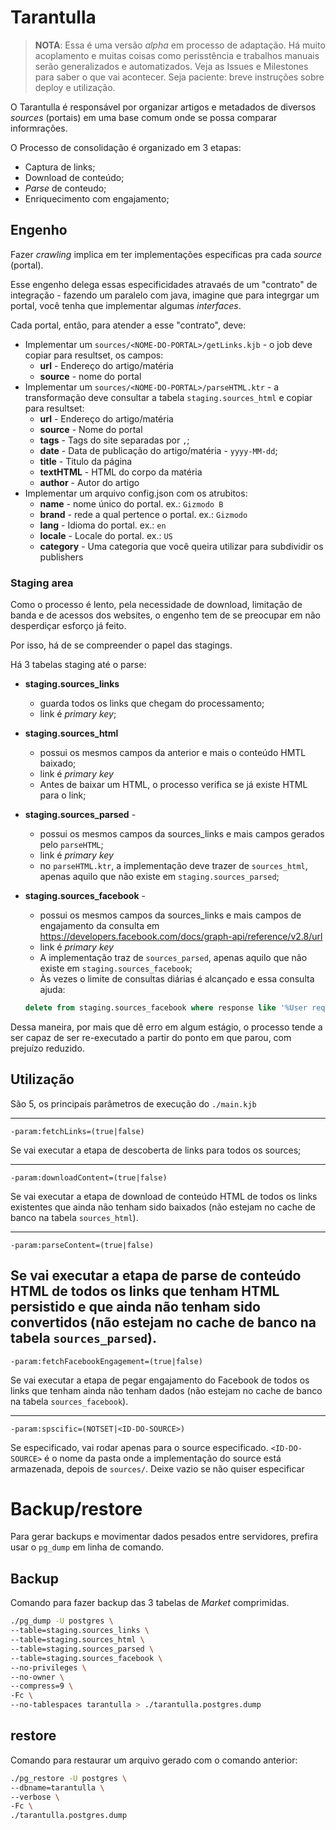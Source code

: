# Tarantulla

> **NOTA**: Essa é uma versão _alpha_ em processo de adaptação. Há muito acoplamento e muitas coisas como perisstência e trabalhos manuais serão generalizados e automatizados. Veja as Issues e Milestones para saber o que vai acontecer. Seja paciente: breve instruções sobre deploy e utilização.

O Tarantulla é responsável por organizar artigos e metadados de diversos _sources_ (portais) em uma base comum onde se possa comparar informrações.

O Processo de consolidação é organizado em 3 etapas:

* Captura de links;
* Download de conteúdo;
* _Parse_ de conteudo;
* Enriquecimento com engajamento;

## Engenho

Fazer _crawling_ implica em ter implementações específicas pra cada _source_ (portal).

Esse engenho delega essas especificidades atravaés de um "contrato" de integração - fazendo um paralelo com java, imagine que para integrgar um portal, você tenha que implementar algumas _interfaces_.

Cada portal, então, para atender a esse "contrato", deve:
 
 - Implementar um `sources/<NOME-DO-PORTAL>/getLinks.kjb` - o job deve copiar para resultset, os campos:
    * **url** - Endereço do artigo/matéria
    * **source** - nome do portal
 - Implementar um `sources/<NOME-DO-PORTAL>/parseHTML.ktr` - a transformação deve consultar a tabela `staging.sources_html` e copiar para resultset:
    * **url** - Endereço do artigo/matéria
    * **source** - Nome do portal
    * **tags** - Tags do site separadas por `,`;
    * **date** - Data de publicação do artigo/matéria - `yyyy-MM-dd`;
    * **title** - Titulo da página
    * **textHTML** - HTML do corpo da matéria
    * **author** - Autor do artigo
 - Implementar um arquivo config.json com os atrubitos:
    * **name** - nome único do portal. ex.: `Gizmodo B`
    * **brand** - rede a qual pertence o portal. ex.: `Gizmodo`
    * **lang** - Idioma do portal. ex.: `en`
    * **locale** - Locale do portal. ex.: `US`
    * **category** - Uma categoria que você queira utilizar para subdividir os publishers
    
    

### Staging area

Como o processo é lento, pela necessidade de download, limitação de banda e de acessos dos websites, o engenho tem de se preocupar em não desperdiçar esforço já feito. 

Por isso, há de se compreender o papel das stagings.

Há 3 tabelas staging até o parse:

* **staging.sources_links**
  - guarda todos os links que chegam do processamento;
  - link é _primary key_;
* **staging.sources_html**
  - possui os mesmos campos da anterior e mais o conteúdo HMTL baixado; 
  - link é _primary key_
  - Antes de baixar um HTML, o processo verifica se já existe HTML para o link;
* **staging.sources_parsed** - 
  - possui os mesmos campos da sources_links e mais campos gerados pelo `parseHTML`; 
  - link é _primary key_
  - no `parseHTML.ktr`, a implementação deve trazer de `sources_html`, apenas aquilo que não existe em `staging.sources_parsed`;
* **staging.sources_facebook** - 
  - possui os mesmos campos da sources_links e mais campos de engajamento da consulta em https://developers.facebook.com/docs/graph-api/reference/v2.8/url
  - link é _primary key_
  - A implementação traz de `sources_parsed`, apenas aquilo que não existe em `staging.sources_facebook`;
  - Às vezes o limite de consultas diárias é alcançado e essa consulta ajuda:

  ```sql
  delete from staging.sources_facebook where response like '%User request limit reached%'; 
  ```

Dessa maneira, por mais que dê erro em algum estágio, o processo tende a ser capaz de ser re-executado a partir do ponto em que parou, com prejuízo reduzido.

## Utilização

São 5, os principais parâmetros de execução do `./main.kjb`

---

`-param:fetchLinks=(true|false)`

Se vai executar a etapa de descoberta de links para todos os sources;

---

`-param:downloadContent=(true|false)`

Se vai executar a etapa de download de conteúdo HTML de todos os links existentes que ainda não tenham sido baixados (não estejam no cache de banco na tabela `sources_html`).

---

`-param:parseContent=(true|false)`

Se vai executar a etapa de parse de conteúdo HTML de todos os links que tenham HTML persistido e que ainda não tenham sido convertidos (não estejam no cache de banco na tabela `sources_parsed`).
---

`-param:fetchFacebookEngagement=(true|false)`

Se vai executar a etapa de pegar engajamento do Facebook de todos os links que tenham ainda não tenham dados (não estejam no cache de banco na tabela `sources_facebook`).

---

`-param:spscific=(NOTSET|<ID-DO-SOURCE>)`

Se especificado, vai rodar apenas para o source especificado. `<ID-DO-SOURCE>` é o nome da pasta onde a implementação do source está armazenada, depois de `sources/`. Deixe vazio se não quiser especificar


# Backup/restore

Para gerar backups e movimentar dados pesados entre servidores, prefira usar o `pg_dump` em linha de comando.

## Backup

Comando para fazer backup das 3 tabelas de _Market_ comprimidas.

```bash
./pg_dump -U postgres \
--table=staging.sources_links \
--table=staging.sources_html \
--table=staging.sources_parsed \
--table=staging.sources_facebook \
--no-privileges \
--no-owner \
--compress=9 \
-Fc \
--no-tablespaces tarantulla > ./tarantulla.postgres.dump
```

## restore

Comando para restaurar um arquivo gerado com o comando anterior:

```bash
./pg_restore -U postgres \
--dbname=tarantulla \
--verbose \
-Fc \
./tarantulla.postgres.dump
```
